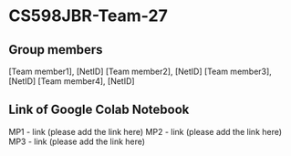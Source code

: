 # CS598JBR-Team-27

## Group members
[Team member1], [NetID]
[Team member2], [NetID]
[Team member3], [NetID]
[Team member4], [NetID]
## Link of Google Colab Notebook
MP1 - link (please add the link here)
MP2 - link (please add the link here)
MP3 - link (please add the link here)
